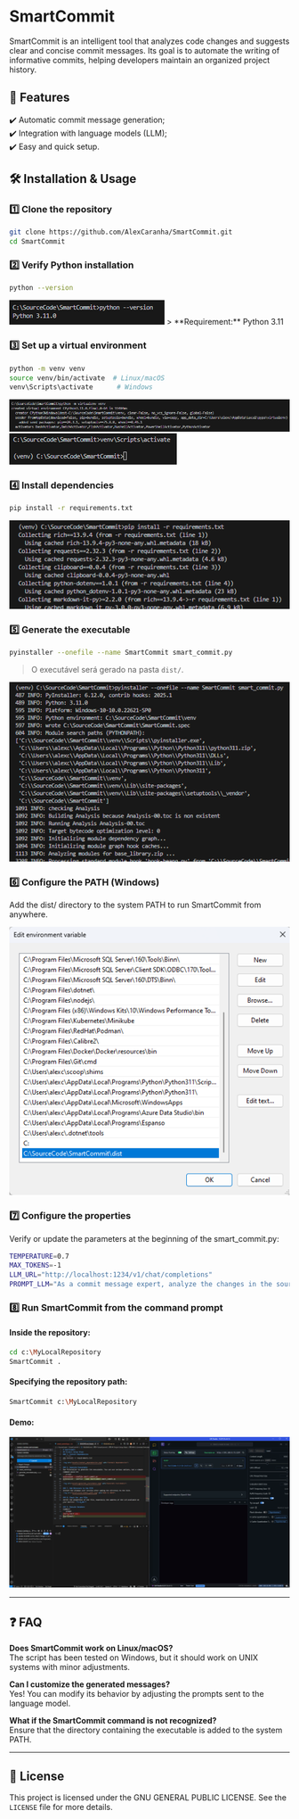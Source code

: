# SmartCommit

SmartCommit is an intelligent tool that analyzes code changes and suggests clear and concise commit messages. Its goal is to automate the writing of informative commits, helping developers maintain an organized project history.

## 📌 Features

✔️ Automatic commit message generation;  
✔️ Integration with language models (LLM);  
✔️ Easy and quick setup.  

## 🛠️ Installation & Usage

### 1️⃣ Clone the repository
```bash
git clone https://github.com/AlexCaranha/SmartCommit.git
cd SmartCommit
```

### 2️⃣ Verify Python installation
```bash
python --version
```
<img src="assets/python_version.png" alt="Python Version">
> **Requirement:** Python 3.11  

### 3️⃣ Set up a virtual environment
```bash
python -m venv venv
source venv/bin/activate  # Linux/macOS
venv\Scripts\activate      # Windows
```
<img src="assets/virtual_env_venv.png" alt="Virtual Environment">
<img src="assets/venv_activate.png" alt="Activate Virtual Environment">

### 4️⃣ Install dependencies
```bash
pip install -r requirements.txt
```
<img src="assets/install_dependencies.png" alt="Install Dependencies">

### 5️⃣ Generate the executable
```bash
pyinstaller --onefile --name SmartCommit smart_commit.py
```
> O executável será gerado na pasta `dist/`.  

<img src="assets/generate_executable.png" alt="Generate Executable">

### 6️⃣ Configure the PATH (Windows)
Add the dist/ directory to the system PATH to run SmartCommit from anywhere.  

<img src="assets/executable_path.png" alt="Add to PATH">

### 7️⃣ Configure the properties
Verify or update the parameters at the beginning of the smart_commit.py:  

```bash
TEMPERATURE=0.7
MAX_TOKENS=-1
LLM_URL="http://localhost:1234/v1/chat/completions"
PROMPT_LLM="As a commit message expert, analyze the changes in the source code and suggest a commit message that is clear, direct, concise, and in English. Highlight instances of new or deleted files. Provide only the commit message without additional explanations or information. Keep the message brief."
```

### 8️⃣ Run SmartCommit from the command prompt

#### Inside the repository:  
```bash
cd c:\MyLocalRepository
SmartCommit .
```
#### Specifying the repository path:  
```bash
SmartCommit c:\MyLocalRepository
```

#### Demo:  
<img src="assets/LM_Studio_dCOr9IK7Th.gif" alt="Demo">

---

## ❓ FAQ

**Does SmartCommit work on Linux/macOS?**  
The script has been tested on Windows, but it should work on UNIX systems with minor adjustments.

**Can I customize the generated messages?**  
Yes! You can modify its behavior by adjusting the prompts sent to the language model.

**What if the SmartCommit command is not recognized?**  
Ensure that the directory containing the executable is added to the system PATH.

---

## 📜 License

This project is licensed under the GNU GENERAL PUBLIC LICENSE. See the `LICENSE` file for more details.

